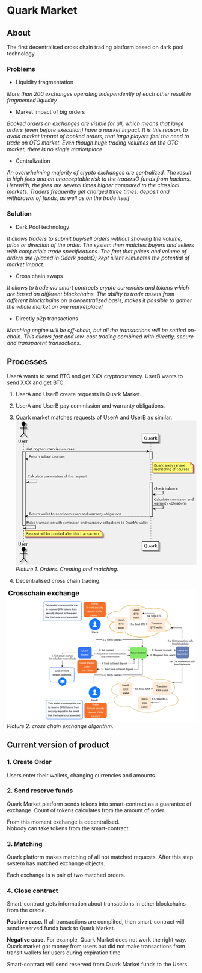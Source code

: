 # Quark Market
## About
The first decentralised cross chain trading platform based on dark pool technology. 

### Problems
 - Liquidity fragmentation

*More than 200 exchanges operating independently of each other result in fragmented liquidity*

 - Market impact of big orders

*Booked orders on exchanges are visible for all, which means that large orders (even before execution) have a market impact. It is this reason, to avoid market impact of booked orders, that large players feel the need to trade on OTC market. Even though huge trading volumes on the OTC market, there is no single marketplace*

 - Centralization

*An overwhelming majority of crypto exchanges are centralized. The result is high fees and an unacceptable risk to the tradersÕ funds from hackers. Herewith, the fees are several times higher compared to the classical markets. Traders frequently get charged three times: deposit and withdrawal of funds, as well as on the trade itself*

### Solution

 - Dark Pool technology

 *It allows traders to submit buy/sell orders without showing the volume, price or direction of the order.  The system then matches buyers and sellers with compatible trade specifications. The fact that prices and volume of orders are (placed in Òdark poolsÓ) kept silent eliminates the potential of market impact.*
 
 - Cross chain swaps

*It allows to trade via smart contracts crypto currencies and tokens which are based on different blockchains. The ability to trade assets from different blockchains on a decentralized basis, makes it possible to gather the whole market on one marketplace!*

 - Directly p2p transactions

*Matching engine will be off-chain, but all the transactions will be settled on-chain. This allows fast and low-cost trading combined with directly, secure and transparent transactions.*

## Processes
UserA wants to send BTC and get XXX cryptocurrency.
UserB wants to send XXX and get BTC.

1.  UserA and UserB create requests in Quark Market. 
2. UserA and UserB pay commission and warranty obligations.    
3.  Quark market matches requests of UserA and UserB as similar.
![NEO Futures One Slide](neo_1.png)
*Picture 1. Orders. Creating and matching.*

4. Decentralised cross chain trading.

![NEO Futures two Slide](neo_2.png)
*Picture 2. cross chain exchange algorithm.*

## Current version of product


### 1. Create Order
Users enter their wallets, changing currencies and amounts.

 ### 2. Send reserve funds
Quark Market platform sends tokens into smart-contract as a guarantee of exchange.
Count of tokens calculates from the amount of order.
   
From this moment exchange is decentralised.  
Nobody can take tokens from the smart-contract.

### 3. Matching
Quark platform makes matching of all not matched requests.
After this step system has matched exchange objects. 

Each exchange is a pair of two matched orders.

### 4. Close contract
Smart-contract gets information about transactions in other blockchains from the oracle.

**Positive case.**
If all transactions are complited, then smart-contract will send reserved funds back to Quark Market.

**Negative case.**
For example, Quark Market does not work the right way.  
Quark market got money from users but did not make transactions from transit wallets for users during expiration time.

Smart-contract will send reserved from Quark Market funds to the Users.